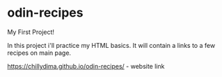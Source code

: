 # odin-recipes
My First Project!

In this project i'll practice my HTML basics. It will contain a links to a few recipes on main page.

https://chillydima.github.io/odin-recipes/ - website link
